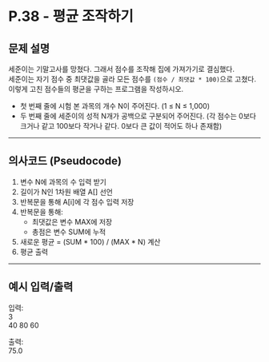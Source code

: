 # P.38 - 평균 조작하기

## 문제 설명
세준이는 기말고사를 망쳤다. 그래서 점수를 조작해 집에 가져가기로 결심했다.  
세준이는 자기 점수 중 최댓값을 골라 모든 점수를 `(점수 / 최댓값 * 100)`으로 고쳤다.  
이렇게 고친 점수들의 평균을 구하는 프로그램을 작성하시오.

- 첫 번째 줄에 시험 본 과목의 개수 N이 주어진다. (1 ≤ N ≤ 1,000)
- 두 번째 줄에 세준이의 성적 N개가 공백으로 구분되어 주어진다. (각 점수는 0보다 크거나 같고 100보다 작거나 같다. 0보다 큰 값이 적어도 하나 존재함)

---

## 의사코드 (Pseudocode)

1. 변수 N에 과목의 수 입력 받기  
2. 길이가 N인 1차원 배열 A[] 선언  
3. 반복문을 통해 A[i]에 각 점수 입력 저장  
4. 반복문을 통해:  
   - 최댓값은 변수 MAX에 저장  
   - 총점은 변수 SUM에 누적  
5. 새로운 평균 = (SUM * 100) / (MAX * N) 계산  
6. 평균 출력

---

## 예시 입력/출력

입력:  
3  
40 80 60

출력:  
75.0

